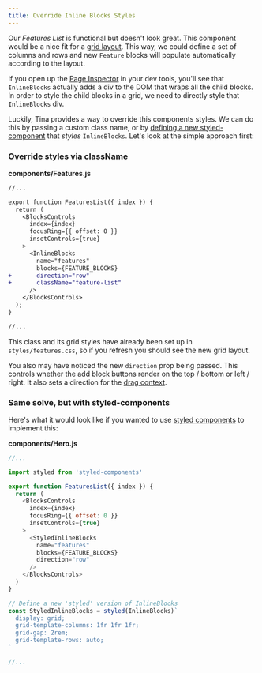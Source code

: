 ```yaml
---
title: Override Inline Blocks Styles
---
```


Our _Features List_ is functional but doesn't look great. This component would be a nice fit for a [grid layout](https://developer.mozilla.org/en-US/docs/Web/CSS/CSS_Grid_Layout). This way, we could define a set of columns and rows and new `Feature` blocks will populate automatically according to the layout.

If you open up the [Page Inspector](https://developer.mozilla.org/en-US/docs/Tools/Page_Inspector) in your dev tools, you'll see that `InlineBlocks` actually adds a div to the DOM that wraps all the child blocks. In order to style the child blocks in a grid, we need to directly style that `InlineBlocks` div.

Luckily, Tina provides a way to override this components styles. We can do this by passing a custom class name, or by [defining a new styled-component](https://tinacms.org/docs/inline-editing#extending-inline-field-styles) that _styles_ `InlineBlocks`. Let's look at the simple approach first:

### Override styles via className

**components/Features.js**

```diff
//...

export function FeaturesList({ index }) {
  return (
    <BlocksControls
      index={index}
      focusRing={{ offset: 0 }}
      insetControls={true}
    >
      <InlineBlocks
        name="features"
        blocks={FEATURE_BLOCKS}
+       direction="row"
+       className="feature-list"
      />
    </BlocksControls>
  );
}

//...
```

This class and its grid styles have already been set up in `styles/features.css`, so if you refresh you should see the new grid layout.

You also may have noticed the new `direction` prop being passed. This controls whether the add block buttons render on the top / bottom or left / right. It also sets a direction for the [drag context](https://github.com/atlassian/react-beautiful-dnd#api-%EF%B8%8F).

### Same solve, but with styled-components

Here's what it would look like if you wanted to use [styled components](https://styled-components.com/) to implement this:

**components/Hero.js**

```js
//...

import styled from 'styled-components'

export function FeaturesList({ index }) {
  return (
    <BlocksControls
      index={index}
      focusRing={{ offset: 0 }}
      insetControls={true}
    >
      <StyledInlineBlocks
        name="features"
        blocks={FEATURE_BLOCKS}
        direction="row"
      />
    </BlocksControls>
  )
}

// Define a new 'styled' version of InlineBlocks
const StyledInlineBlocks = styled(InlineBlocks)`
  display: grid;
  grid-template-columns: 1fr 1fr 1fr;
  grid-gap: 2rem;
  grid-template-rows: auto;
`

//...
```

